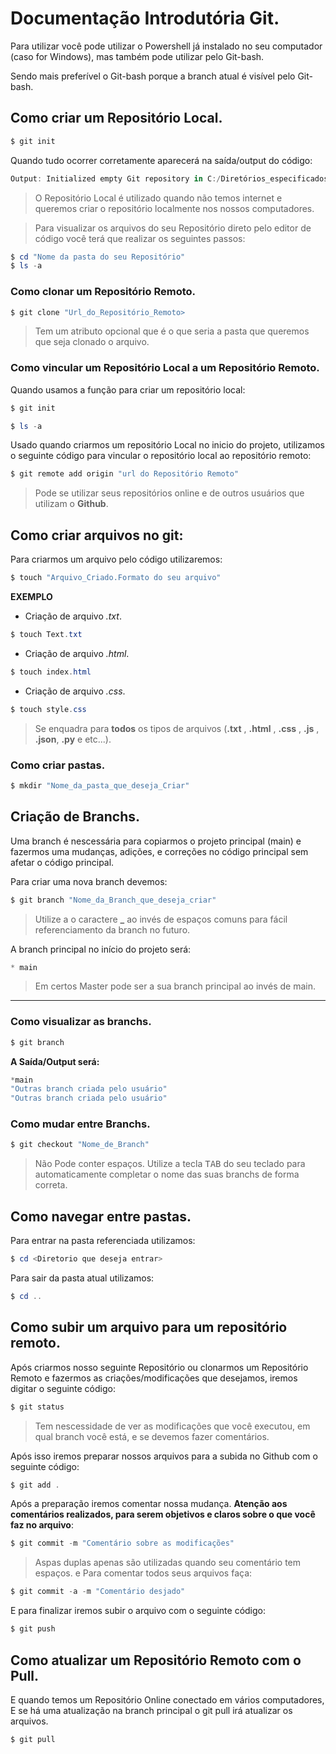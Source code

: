 # Documentação Introdutória Git.

Para utilizar você pode utilizar o Powershell já instalado no seu computador (caso for Windows), mas também pode utilizar pelo Git-bash.

Sendo mais preferível o Git-bash porque a branch atual é visível pelo Git-bash.


## Como criar um Repositório Local.

```powershell
$ git init
```

Quando tudo ocorrer corretamente aparecerá na saída/output do código: 

```powershell
Output: Initialized empty Git repository in C:/Diretórios_especificados
```

>O Repositório Local é utilizado quando não temos internet e queremos criar o repositório localmente nos nossos computadores. 

>Para visualizar os arquivos do seu Repositório direto pelo editor de código você terá que realizar os seguintes passos:

```powershell
$ cd "Nome da pasta do seu Repositório"
$ ls -a 
```

### Como clonar um Repositório Remoto.

```powershell
$ git clone "Url_do_Repositório_Remoto>
```

> Tem um atributo opcional que é o <directory> que seria a pasta que queremos que seja clonado o arquivo.

### Como vincular um Repositório Local a um Repositório Remoto.

Quando usamos a função para criar um repositório local:

```powershell
$ git init

$ ls -a
```

Usado quando criarmos um repositório Local no inicio do projeto, utilizamos o seguinte código para vincular o repositório local ao repositório remoto:

```powershell
$ git remote add origin "url do Repositório Remoto"
```

> Pode se utilizar seus repositórios online e de outros usuários que utilizam o **Github**. 
## Como criar arquivos no git:

Para criarmos um arquivo pelo código utilizaremos:

```powershell
$ touch "Arquivo_Criado.Formato do seu arquivo"
```

****EXEMPLO**** 
 - Criação de arquivo *.txt*.
 ```powershell
$ touch Text.txt
```
- Criação de arquivo *.html*.
```powershell
$ touch index.html
```
- Criação de arquivo *.css*.
```powershell
$ touch style.css
```

> Se enquadra para **todos** os tipos de arquivos (**.txt** , **.html** , **.css** , **.js** , **.json**, **.py** e etc...).

### Como criar pastas.
```powershell
$ mkdir "Nome_da_pasta_que_deseja_Criar"
```


## Criação de Branchs.
Uma branch é nescessária para copiarmos o projeto principal (main) e fazermos uma mudanças, adições, e correções no código principal sem afetar o código principal.

Para criar uma nova branch devemos:
```powershell
$ git branch "Nome_da_Branch_que_deseja_criar"
```

> Utilize a o caractere **_** ao invés de espaços comuns para fácil referenciamento da branch no futuro.

A branch principal no início do projeto será: 
```powershell
* main
```
> Em certos Master pode ser a sua branch principal ao invés de main.

___
### Como visualizar as branchs.

```powershell
$ git branch
```

**A Saída/Output será:**

```powershell
*main
"Outras branch criada pelo usuário"
"Outras branch criada pelo usuário"
```

### Como mudar entre Branchs.
```powershell
$ git checkout "Nome_de_Branch"
```
> Não Pode conter espaços.
> Utilize a tecla <kbd>TAB</kbd> do seu teclado para automaticamente completar o nome das suas branchs de forma correta.

## Como navegar entre pastas.

 Para entrar na pasta referenciada utilizamos:

```powershell
$ cd <Diretorio que deseja entrar>
```

Para sair da pasta atual utilizamos:

```powershell
$ cd ..
```
  
## Como subir um arquivo para um repositório remoto.

Após criarmos nosso seguinte Repositório ou clonarmos um Repositório Remoto e fazermos as criações/modificações que desejamos, iremos digitar o seguinte código:

```powershell
$ git status
```
    
> Tem nescessidade de ver as modificações que você executou, em qual branch você está, e se devemos fazer comentários.

Após isso iremos preparar nossos arquivos para a subida no Github com o seguinte código:

```powershell
$ git add .
```

Após a preparação iremos comentar nossa mudança. **Atenção aos comentários realizados, para serem objetivos e claros sobre o que você faz no arquivo**:

```powershell
$ git commit -m "Comentário sobre as modificações"
```
> Aspas duplas apenas são utilizadas quando seu comentário tem espaços. e Para comentar todos seus arquivos faça:

```powershell
$ git commit -a -m "Comentário desjado"
```

E para finalizar iremos subir o arquivo com o seguinte código: 

```powershell
$ git push
```
 ## Como atualizar um Repositório Remoto com o Pull.
 E quando temos um Repositório Online conectado em vários computadores, E se há uma atualização na branch principal o git pull irá atualizar os arquivos.
 
 ```powershell
$ git pull
```

